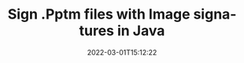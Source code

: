 ---
############################# Static ############################
layout: "auto-gen-signature"
date: 2022-03-01T15:12:22
draft: false
operation: Sign
signaturetype: Image
fileformat: Pptm
productName: Java
lang: en
productCode: java
otherformats: pdf doc docx docm dot dotm dotx odt ott rtf xls xlsx xlsm xlsb csv ods ots xltx xltm ppt pptx pps ppsx odp otp potx potm pptm ppsm png jpeg bmp gif tiff svg webp wmf
breadcrumb: Put Image signature on Pptm for Java

############################# Head ############################
head_title: "Adding Image signatures in a Pptm file with Java"
head_description: "Put Image Signature on Pptm file for Java using a few lines of code. Use the GroupDocs Document Signature API to sign dozens file formats."

############################# Header ############################
title: "Sign .Pptm files with Image signatures in Java"
description: "How to add Image Signature with a few lines of Java code"
bg_image: "https://cms.admin.containerize.com/templates/aspose/App_Themes/V3/images/bg/header1.png"
bg_overlay: false
button:
    enable: true

############################# SubMenu ############################
submenu:
    enable: true

    left:
        img_alt: "GroupDocs.Signature for Java"
        image: "https://cms.admin.containerize.com/templates/groupdocs/images/product-logos/90x90-noborder/groupdocs-signature-java.png"
        product: "GroupDocs.Signature"
        platform: "Java"



############################# About ############################
about:
    enable: true
    title: "About GroupDocs.Signature for Java API"
    content: |
        [GroupDocs.Signature for Java](https://products.groupdocs.com/signature/java/) is a advanced Java API to electronically sign digital documents using various signature types such as text, image, barcode, QR-code, stamp, form-field and metadata. Users can load, edit, validate, save, remove, preview and search digital signatures within PDF, Microsoft Word, Excel worksheets, PowerPoint presentations, Adobe Photoshop, metafiles and image file formats, with additional support for customizing signature properties as needed.
    

overview:
    enable: true
    title: "Overview API"
    content: |
        Sign your Pptm files with Image signatures using Java easily. You can use just a couple of Java code lines in any platform of your choice like - Windows, Linux, macOS.
        You can put Image on Pptm file in a very convenient way and for free. Besides that it is possible to sign Pptm files using advanced Image options. 
        
        There are a lot of options features to sign Pptm which you may use for your purposes:

        * Image position on the page can be set up as absolutely as relatively;;
        * One Image signature may be placed on specified pages of multi-page documents;;
        * A lot of additional signature features like color, size, border etc. are available..
        
        There are also saving options for signed Pptm file:

        * after signing file might be saved with other supported format;
        * furthermore file can be encrypted with password or saved to memory stream.

        Signing Pptm files with Image provides vast amount opportunities for users. Moreover there is no need for any additional software installed - like MS Office, Open Office, Adobe Acrobat Reader etc.


############################# Steps ############################
steps:
    enable: true
    title_left: "Steps to sign Pptm with Image in Java"
    content_left: |
        [GroupDocs.Signature for Java](https://products.groupdocs.com/signature/java/) provides ability to sign Pptm documents with Image signatures quick and easily.
        
        * Create an instance of Signature class providing Pptm file supposed to signing as path or memory stream
        * Instantiate SignOptions class and set all demanded data.
        * Invoke the Signature.Sign passing output Pptm file or memory stream

    title_right: "System Requirements"
    content_right: |
        Documents signing with GroupDocs.Signature for Java can be performed in just a few simple steps. Our APIs are supported on all major platforms and operating systems. Before executing the code below, make sure you have the following prerequisites installed on your system.

        * Operating systems: Microsoft Windows, Linux, MacOS
        * Development environments: NetBeans, Intellij IDEA, Eclipse, etc.
        * Java runtime: J2SE 6.0 and above
        * Get the latest GroupDocs.Signature for Java from [Maven](https://repository.groupdocs.com/webapp/#/artifacts/browse/tree/General/repo/com/groupdocs/groupdocs-signature)
         
    code: |
        ```java    
                
        // Set up input Pptm file
        string filePath = "input.pptm";
        // Set up output file
        string outputFilePath = "output.pptm";
        // Provide image file
        string imageFilePath = "image.png";

        // Instantiate Signature for input file
        Signature signature = new Signature(filePath);

        //Provide sign options
        ImageSignOptions options = new ImageSignOptions(imageFilePath);

        // set signature position
        options.setLeft(50);
        options.setTop(200);

        // sign Pptm document
        SignResult result = signature.sign(outputFilePath, options);

        ```

############################# Demos ############################
demos:
    enable: true
    title: "Signing Pptm documents with Image Live Demo"
    content: |
       Sign Pptm file with Image signature right now by visiting the [GroupDocs.Signature App](https://products.groupdocs.app/signature/family) website. Free online demo waiting for you.          

############################# More Formats ############################
more_formats:
    enable: true
    title: "Signing Other Document Formats with Image using Java"
    content: |
        Java Image signatures management API for documents and images. Add Image signatures to some of the popular file formats as stated below.
    format: 
       
       
back_to_top:
    enable: true
---